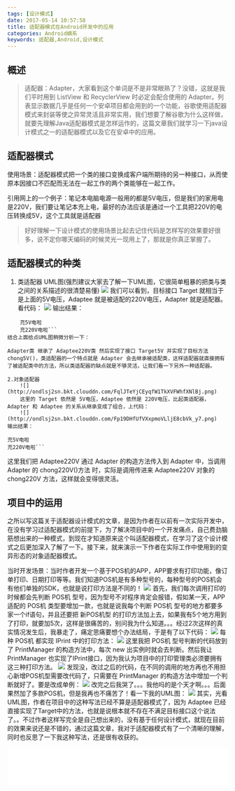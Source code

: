 ```yaml
---
tags: [设计模式]
date: 2017-05-14 10:57:58
title: 适配器模式在Android开发中的应用
categories: Android嫡系
keywords: 适配器,Android,设计模式
---
```

## 概述
> 适配器：Adapter，大家看到这个单词是不是非常眼熟了？没错，这就是我们平时用到 ListView 和 RecyclerView 时必定会配合使用的 Adapter。列表显示数据几乎是任何一个安卓项目都会用到的一个功能，谷歌使用适配器模式来封装等使之异常灵活且非常实用，我们想要了解谷歌为什么这样做，就要先理解Java适配器模式是怎样运作的，这篇文章我们就学习一下java设计模式之一的适配器模式以及它在安卓中的应用。


<!-- more -->

## 适配器模式

使用场景：适配器模式把一个类的接口变换成客户端所期待的另一种接口，从而使原本因接口不匹配而无法在一起工作的两个类能够在一起工作。

引用网上的一个例子：笔记本电脑电源一般用的都是5V电压，但是我们的家用电是220V，我们要让笔记本充上电，最好的办法应该是通过一个工具把220V的电压转换成5V，这个工具就是适配器

> 好好理解一下设计模式的使用场景比起去记住代码是怎样写的效果要好很多，说不定你哪天编码的时候灵光一现用上了，那就是你真正掌握了。

## 适配器模式的种类

1. 类适配器
	UML图(强烈建议大家去了解一下UML图，它很简单粗暴的把类与类之间的关系描述的很清楚易懂)
	![](http://ondlsj2sn.bkt.clouddn.com/Fs4FzeduZqZwKp_valNHL2xixG_a.png)
	我们可以看到，目标接口 Target 就相当于是上面的5V电压，Adaptee 就是被适配的220V电压，Adapter 就是适配器。看代码：
	![](http://ondlsj2sn.bkt.clouddn.com/FrnD7GHFRzAkfWsCBsW6S9RyJdCa.png)
输出结果：
```
	充5V电啦
	充220V电啦```
结合上面给点UML图稍微分析一下：

Adapter类 继承了 Adaptee220V类 然后实现了接口 Target5V 并实现了目标方法 chong5V()，类适配器的一个特点就是 Adapter 会去继承被适配类，这样适配器就直接拥有了被适配类中的方法，所以类适配器的缺点就是不够灵活，让我们看一下另外一种适配器。

2.对象适配器
	![](http://ondlsj2sn.bkt.clouddn.com/FqlJTeYjCEyqfW1TkXVFWhfXNlBj.png)
	这里的 Target 依然是 5V电压，Adaptee 依然是 220V电压，比起类适配器，Adapter 和 Adaptee 的关系从继承变成了组合，上代码：
	![](http://ondlsj2sn.bkt.clouddn.com/Fp19DHfUfVXxpmoVLljE8cbVk_y7.png)
输出结果：
```
	充5V电啦
	充220V电啦```
这里我们把 Adaptee220V 通过 Adapter 的构造方法传入到 Adapter 中，当调用 Adapter 的 chong220V()方法 时，实际是调用传进来 Adaptee220V 对象的 chong220V 方法，这样就会变得很灵活。

## 项目中的运用

之所以写这篇关于适配器设计模式的文章，是因为作者在以前有一次实际开发中，在没有学习过适配器模式的前提下，为了解决项目中的一个开发痛点，自己费劲脑筋想出来的一种模式，到现在才知道原来这个叫适配器模式，在学习了这个设计模式之后更加深入了解了一下。接下来，就来演示一下作者在实际工作中使用到的变异形态的对象适配器模式。

当时开发场景：当时作者开发一个基于POS机的APP，APP要求有打印功能，像订单打印、日期打印等等。我们知道POS机是有多种型号的，每种型号的POS机会有他们单独的SDK，也就是说打印方法是不同的！
![](http://ondlsj2sn.bkt.clouddn.com/FvDRdNm9GjhtZcVJU3zGmFJjlRsS.png)
首先，我们每次调用打印的时候都会先判断 POS机 型号，因为型号不对程序肯定会报错，假如某一天，APP适配的 POS机 类型要增加一款，也就是说我每个判断 POS机 型号的地方都要多家一个if语句，并且还要把 新POS机型 的打印方法加上去，如果我有5个地方用到了打印，就要加5次，这样是很痛苦的，别问我为什么知道。。。经过2次这样的真实情况发生后，我暴走了，痛定思痛要想个办法结局，于是有了以下代码：
![](http://ondlsj2sn.bkt.clouddn.com/FivN4O4hC_9t73vDyjI-waTLQrd0.png)
每种 POS机 都实现 IPrint 中的打印方法：
![](http://ondlsj2sn.bkt.clouddn.com/Fpn2N2ZOurpL1MYk_KQGbUy99_Xn.png)
这里我把 POS机 型号判断的代码放到了 PrintManager 的构造方法中，每次 new 出实例时就会去判断。然后我让 PrintManager 也实现了IPrint接口，因为我认为项目中的打印管理类必须要拥有这三种打印方法。
![](http://ondlsj2sn.bkt.clouddn.com/FthJ065I8Q4WZIDg4qvY6O3y3i-6.png)
发现没，改过之后的代码，在不同的调用的地方再也不用担心新增POS机型需要改代码了，只需要在 PrintManager 的构造方法中增加一个判断就好了。要是改成单例：
![](http://ondlsj2sn.bkt.clouddn.com/Ft17x0u3weV_Vr1eGsOH5E_OWCG5.png)
改完之后我哭了。。。我他吗的是个天才啊。。。后面果然加了多款POS机，但是我再也不痛苦了！看一下我的UML图：
![](http://ondlsj2sn.bkt.clouddn.com/FouB2lpViMCX2QC5qam7YltZBmoZ.png)
其实，光看UML图，作者在项目中的这种写法已经不算是适配器模式了，因为 Adaptee 已经直接实现了Target中的方法，也就是说根本就不存在不满足目标接口这个说法了。。不过作者这样写完全是自己想出来的，没有基于任何设计模式，就现在目前的效果来说还是不错的，通过这篇文章，我对于适配器模式有了一个清晰的理解，同时也反思了一下我这种写法，还是很有收获的。

<iframe frameborder="no" border="0" marginwidth="0" marginheight="0" width=100% height=86 src="//music.163.com/outchain/player?type=2&id=19107967&auto=1&height=66"></iframe>